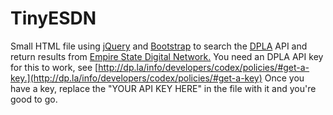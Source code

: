TinyESDN
========

Small HTML file using [jQuery](http://www.jquery.com) and [Bootstrap](http://www.getbootstrap.com) to search the [DPLA](http://dp.la) API and
return results from [Empire State Digital Network.](http://empirestate.digital) You need an DPLA API
key for this to work, see
[http://dp.la/info/developers/codex/policies/#get-a-key.](http://dp.la/info/developers/codex/policies/#get-a-key)
Once you have a key, replace the "YOUR API KEY HERE" in the file with
it and you're good to go. 
